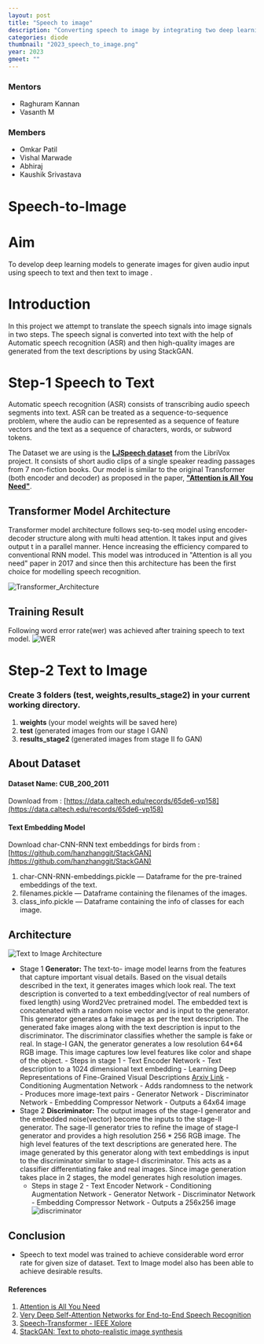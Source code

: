 ```yaml
---
layout: post
title: "Speech to image"
description: "Converting speech to image by integrating two deep learning models that are speech to text using ASR and StackGAN based text to image model."
categories: diode
thumbnail: "2023_speech_to_image.png"
year: 2023
gmeet: ""
---
```


### Mentors

- Raghuram Kannan
- Vasanth M

### Members

- Omkar Patil
- Vishal Marwade
- Abhiraj
- Kaushik Srivastava

# Speech-to-Image

<!-- <details>
  <summary>Table of Contents</summary>
    <ol>
        <li>
            <a href="#Introduction">Introduction</a>
        </li>
        <li>
          <a href="#Step-1 Speech to Text">Speech to Text</a>
	  <ul>
                <li><a href="##Transformer Model Architecture">Transformer Architecture</a></li>
          </ul>
        </li>
        <li>
            <a href="#Step-2 Text to Image">Text to Image</a>
            <ul>
                <li><a href="#About Dataset">Dataset</a></li>
                <li><a href="#Text Embedding Model">Text Embedding Model</a></li>
		<li><a href="## Architecture">Architecture</a></li>
            </ul>
        </li>
        <li>
            <a href="#### References">References</a>
        </li>
    </ol>
</details> -->

# Aim

To develop deep learning models to generate images for given audio input using speech to text and then text to image .

# Introduction

In this project we attempt to translate the speech signals into image signals in two steps. The speech signal is converted into text with the help of Automatic speech recognition (ASR) and then high-quality images are generated from the text descriptions by using StackGAN.

# Step-1 Speech to Text

Automatic speech recognition (ASR) consists of transcribing audio speech segments into text. ASR can be treated as a sequence-to-sequence problem, where the audio can be represented as a sequence of feature vectors and the text as a sequence of characters, words, or subword tokens.

The Dataset we are using is the [**LJSpeech dataset**](https://keithito.com/LJ-Speech-Dataset/) from the LibriVox project. It consists of short audio clips of a single speaker reading passages from 7 non-fiction books. Our model is similar to the original Transformer (both encoder and decoder) as proposed in the paper, [**"Attention is All You Need"**](https://papers.nips.cc/paper/2017/file/3f5ee243547dee91fbd053c1c4a845aa-Paper.pdf).

## Transformer Model Architecture

Transformer model architecture follows seq-to-seq model using encoder-decoder structure along with multi head attention.
It takes input and gives output t in a parallel manner. Hence increasing the efficiency compared to conventional RNN model. This model was introduced in "Attention is all you need" paper in 2017 and since then this architecture has been the first choice for modelling speech recognition.

![Transformer_Architecture](/virtual-expo/assets/img/diode/Transformer_Architecture.png)

## Training Result

Following word error rate(wer) was achieved after training speech to text model.
![WER](/virtual-expo/assets/img/diode/WER.png)

# Step-2 Text to Image

### Create 3 folders (test, weights,results_stage2) in your current working directory.

1. <b>weights </b> (your model weights will be saved here)
2. <b>test </b> (generated images from our stage I GAN)
3. <b>results_stage2 </b> (generated images from stage II fo GAN)

## About Dataset

#### Dataset Name: CUB_200_2011

Download from : [https://data.caltech.edu/records/65de6-vp158](https://data.caltech.edu/records/65de6-vp158)

#### Text Embedding Model

Download char-CNN-RNN text embeddings for birds from : [https://github.com/hanzhanggit/StackGAN](https://github.com/hanzhanggit/StackGAN)

1. char-CNN-RNN-embeddings.pickle — Dataframe for the pre-trained embeddings of the text.
2. filenames.pickle — Dataframe containing the filenames of the images.
3. class_info.pickle — Dataframe containing the info of classes for each image.

## Architecture

![Text to Image Architecture ](/virtual-expo/assets/img/diode/text_to_image_architecture.jpg)

- Stage 1 **Generator:**
  The text-to- image model learns from the features that capture important visual details. Based on the visual details described in the text, it generates images which look real.
  The text description is converted to a text embedding(vector of real numbers of fixed length) using Word2Vec pretrained model. The embedded text is concatenated with a random noise vector and is input to the generator. This generator generates a fake image as per the text description. The generated fake images along with the text description is input to the discriminator. The discriminator classifies whether the sample is fake or real. In stage-I GAN, the generator generates a low resolution 64\*64 RGB image. This image captures low level features like color and shape of the object. - Steps in stage 1 - Text Encoder Network - Text description to a 1024 dimensional text embedding - Learning Deep Representations of Fine-Grained Visual Descriptions [Arxiv Link](https://arxiv.org/abs/1605.05395) - Conditioning Augmentation Network - Adds randomness to the network - Produces more image-text pairs - Generator Network - Discriminator Network - Embedding Compressor Network - Outputs a 64x64 image
- Stage 2 **Discriminator:**
  The output images of the stage-I generator and the embedded noise(vector) become the inputs to the stage-II generator. The sage-II generator tries to refine the image of stage-I generator and provides a high resolution $256*256$ RGB image. The high level features of the text descriptions are generated here. The image generated by this generator along with text embeddings is input to the discriminator similar to stage-I discriminator. This acts as a classifier differentiating fake and real images.
  Since image generation takes place in 2 stages, the model generates high resolution images.
  - Steps in stage 2 - Text Encoder Network - Conditioning Augmentation Network - Generator Network - Discriminator Network - Embedding Compressor Network - Outputs a 256x256 image
  ![discriminator ](/virtual-expo/assets/img/diode/discriminator.png)

## Conclusion

- Speech to text model was trained to achieve considerable word error rate for given size of dataset. Text to Image model also has been able to achieve desirable results.

#### References

1. [Attention is All You Need](https://arxiv.org/abs/1706.03762)
2. [Very Deep Self-Attention Networks for End-to-End Speech Recognition](https://arxiv.org/pdf/1904.13377.pdf)
3. [Speech-Transformer - IEEE Xplore](https://ieeexplore.ieee.org/document/8462506)
4. [StackGAN: Text to photo-realistic image synthesis](https://arxiv.org/pdf/1612.03242.pdf)